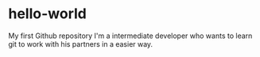 # hello-world
My first Github repository
I'm a intermediate developer who wants to learn git to work with his partners in a easier way.
